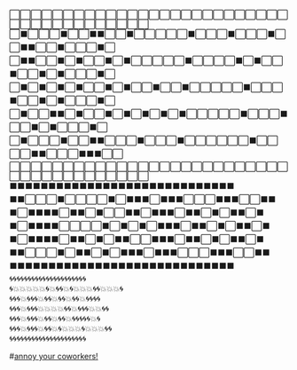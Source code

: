 :white_large_square::white_large_square::white_large_square::white_large_square::white_large_square::white_large_square::white_large_square::white_large_square::white_large_square::white_large_square::white_large_square::white_large_square::white_large_square::white_large_square::white_large_square::white_large_square::white_large_square::white_large_square::white_large_square::white_large_square::white_large_square::white_large_square::white_large_square::white_large_square::white_large_square::white_large_square::white_large_square::white_large_square::white_large_square::white_large_square::white_large_square::white_large_square::white_large_square::white_large_square::white_large_square::white_large_square::white_large_square::white_large_square::white_large_square:  
:white_large_square::black_large_square::white_large_square::white_large_square::white_large_square::black_large_square::white_large_square::white_large_square::black_large_square::black_large_square::white_large_square::white_large_square::black_large_square::white_large_square::white_large_square::white_large_square::white_large_square::white_large_square::black_large_square::white_large_square::white_large_square::white_large_square::black_large_square::white_large_square::white_large_square::white_large_square::black_large_square::white_large_square::white_large_square::black_large_square::black_large_square::white_large_square::white_large_square::black_large_square::white_large_square::white_large_square::white_large_square::black_large_square::white_large_square:  
:white_large_square::black_large_square::black_large_square::white_large_square::white_large_square::black_large_square::white_large_square::black_large_square::white_large_square::white_large_square::black_large_square::white_large_square::black_large_square::white_large_square::white_large_square::white_large_square::white_large_square::white_large_square::black_large_square::white_large_square::white_large_square::white_large_square::white_large_square::black_large_square::white_large_square::black_large_square::white_large_square::white_large_square::black_large_square::white_large_square::white_large_square::black_large_square::white_large_square::black_large_square::white_large_square::white_large_square::white_large_square::black_large_square::white_large_square:  
:white_large_square::black_large_square::white_large_square::black_large_square::white_large_square::black_large_square::white_large_square::black_large_square::white_large_square::white_large_square::black_large_square::white_large_square::black_large_square::white_large_square::white_large_square::black_large_square::white_large_square::white_large_square::black_large_square::white_large_square::white_large_square::white_large_square::white_large_square::white_large_square::black_large_square::white_large_square::white_large_square::white_large_square::black_large_square::white_large_square::white_large_square::black_large_square::white_large_square::black_large_square::white_large_square::white_large_square::white_large_square::black_large_square::white_large_square:  
:white_large_square::black_large_square::white_large_square::white_large_square::black_large_square::black_large_square::white_large_square::black_large_square::white_large_square::white_large_square::black_large_square::white_large_square::black_large_square::white_large_square::black_large_square::white_large_square::black_large_square::white_large_square::black_large_square::white_large_square::white_large_square::white_large_square::white_large_square::white_large_square::black_large_square::white_large_square::white_large_square::white_large_square::black_large_square::white_large_square::white_large_square::black_large_square::white_large_square::black_large_square::white_large_square::white_large_square::white_large_square::black_large_square::white_large_square:  
:white_large_square::black_large_square::white_large_square::white_large_square::white_large_square::black_large_square::white_large_square::white_large_square::black_large_square::black_large_square::white_large_square::white_large_square::white_large_square::black_large_square::white_large_square::white_large_square::white_large_square::black_large_square::white_large_square::white_large_square::white_large_square::white_large_square::white_large_square::white_large_square::black_large_square::white_large_square::white_large_square::white_large_square::white_large_square::black_large_square::black_large_square::white_large_square::white_large_square::white_large_square::black_large_square::black_large_square::black_large_square::white_large_square::white_large_square:  
:white_large_square::white_large_square::white_large_square::white_large_square::white_large_square::white_large_square::white_large_square::white_large_square::white_large_square::white_large_square::white_large_square::white_large_square::white_large_square::white_large_square::white_large_square::white_large_square::white_large_square::white_large_square::white_large_square::white_large_square::white_large_square::white_large_square::white_large_square::white_large_square::white_large_square::white_large_square::white_large_square::white_large_square::white_large_square::white_large_square::white_large_square::white_large_square::white_large_square::white_large_square::white_large_square::white_large_square::white_large_square::white_large_square::white_large_square:  
:black_large_square::black_large_square::black_large_square::black_large_square::black_large_square::black_large_square::black_large_square::black_large_square::black_large_square::black_large_square::black_large_square::black_large_square::black_large_square::black_large_square::black_large_square::black_large_square::black_large_square::black_large_square::black_large_square::black_large_square::black_large_square::black_large_square::black_large_square::black_large_square::black_large_square::black_large_square::black_large_square::black_large_square::black_large_square:  
:black_large_square::black_large_square::white_large_square::white_large_square::white_large_square::black_large_square::white_large_square::white_large_square::white_large_square::white_large_square::black_large_square::white_large_square::black_large_square::black_large_square::black_large_square::white_large_square::black_large_square::black_large_square::black_large_square::white_large_square::white_large_square::white_large_square::black_large_square::black_large_square::black_large_square::white_large_square::white_large_square::black_large_square::black_large_square:  
:black_large_square::white_large_square::black_large_square::black_large_square::black_large_square::black_large_square::white_large_square::black_large_square::black_large_square::white_large_square::black_large_square::white_large_square::white_large_square::black_large_square::black_large_square::white_large_square::black_large_square::black_large_square::black_large_square::white_large_square::black_large_square::black_large_square::white_large_square::black_large_square::white_large_square::black_large_square::black_large_square::white_large_square::black_large_square:  
:black_large_square::white_large_square::black_large_square::black_large_square::black_large_square::black_large_square::white_large_square::white_large_square::white_large_square::white_large_square::black_large_square::white_large_square::black_large_square::white_large_square::black_large_square::white_large_square::black_large_square::black_large_square::black_large_square::white_large_square::black_large_square::black_large_square::white_large_square::black_large_square::white_large_square::black_large_square::black_large_square::white_large_square::black_large_square:  
:black_large_square::white_large_square::black_large_square::black_large_square::black_large_square::black_large_square::white_large_square::black_large_square::black_large_square::white_large_square::black_large_square::white_large_square::black_large_square::black_large_square::white_large_square::white_large_square::black_large_square::black_large_square::black_large_square::white_large_square::black_large_square::black_large_square::white_large_square::black_large_square::white_large_square::black_large_square::black_large_square::white_large_square::black_large_square:  
:black_large_square::black_large_square::white_large_square::white_large_square::white_large_square::black_large_square::white_large_square::black_large_square::black_large_square::white_large_square::black_large_square::white_large_square::black_large_square::black_large_square::black_large_square::white_large_square::black_large_square::black_large_square::black_large_square::white_large_square::white_large_square::white_large_square::black_large_square::black_large_square::black_large_square::white_large_square::white_large_square::black_large_square::black_large_square:  
:black_large_square::black_large_square::black_large_square::black_large_square::black_large_square::black_large_square::black_large_square::black_large_square::black_large_square::black_large_square::black_large_square::black_large_square::black_large_square::black_large_square::black_large_square::black_large_square::black_large_square::black_large_square::black_large_square::black_large_square::black_large_square::black_large_square::black_large_square::black_large_square::black_large_square::black_large_square::black_large_square::black_large_square::black_large_square:  
:cyclone::cyclone::cyclone::cyclone::cyclone::cyclone::cyclone::cyclone::cyclone::cyclone::cyclone::cyclone::cyclone::cyclone::cyclone::cyclone::cyclone::cyclone::cyclone::cyclone::cyclone:  
:cyclone::collision::collision::collision::collision::collision::cyclone::collision::cyclone::cyclone::collision::cyclone::collision::collision::collision::cyclone::cyclone::collision::collision::collision::cyclone:  
:cyclone::cyclone::cyclone::collision::cyclone::cyclone::cyclone::collision::cyclone::cyclone::collision::cyclone::cyclone::collision::cyclone::cyclone::collision::cyclone::cyclone::cyclone::cyclone:  
:cyclone::cyclone::cyclone::collision::cyclone::cyclone::cyclone::collision::collision::collision::collision::cyclone::cyclone::collision::cyclone::cyclone::cyclone::collision::collision::cyclone::cyclone:  
:cyclone::cyclone::cyclone::collision::cyclone::cyclone::cyclone::collision::cyclone::cyclone::collision::cyclone::cyclone::collision::cyclone::cyclone::cyclone::cyclone::cyclone::collision::cyclone:  
:cyclone::cyclone::cyclone::collision::cyclone::cyclone::cyclone::collision::cyclone::cyclone::collision::cyclone::collision::collision::collision::cyclone::collision::collision::collision::cyclone::cyclone:  
:cyclone::cyclone::cyclone::cyclone::cyclone::cyclone::cyclone::cyclone::cyclone::cyclone::cyclone::cyclone::cyclone::cyclone::cyclone::cyclone::cyclone::cyclone::cyclone::cyclone::cyclone: 

#[annoy your coworkers!](http://nickells.github.io/slack-emoji-converter)
